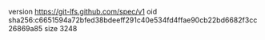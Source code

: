 version https://git-lfs.github.com/spec/v1
oid sha256:c6651594a72bfed38bdeeff291c40e534fd4ffae90cb22bd6682f3cc26869a85
size 3248
